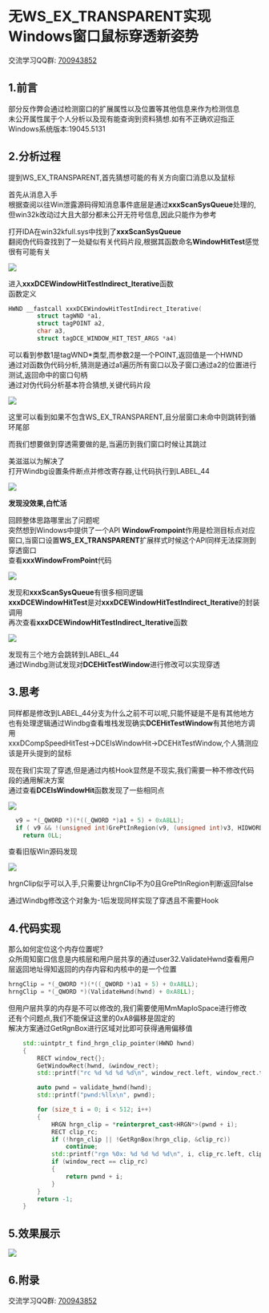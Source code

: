 # 无WS_EX_TRANSPARENT实现Windows窗口鼠标穿透新姿势
交流学习QQ群: [700943852](https://qm.qq.com/q/ap8NyO37Ne)

## 1.前言
部分反作弊会通过检测窗口的扩展属性以及位置等其他信息来作为检测信息  
未公开属性属于个人分析以及现有能查询到资料猜想.如有不正确欢迎指正  
Windows系统版本:19045.5131
## 2.分析过程
提到WS_EX_TRANSPARENT,首先猜想可能的有关方向窗口消息以及鼠标

首先从消息入手  
根据查阅以往Win泄露源码得知消息事件底层是通过**xxxScanSysQueue**处理的,但win32k改动过大且大部分都未公开无符号信息,因此只能作为参考

打开IDA在win32kfull.sys中找到了**xxxScanSysQueue**  
翻阅伪代码查找到了一处疑似有关代码片段,根据其函数命名**WindowHitTest**感觉很有可能有关

 ![](images/1.webp)

进入**xxxDCEWindowHitTestIndirect_Iterative**函数  
函数定义
```cpp
HWND __fastcall xxxDCEWindowHitTestIndirect_Iterative(
        struct tagWND *a1,
        struct tagPOINT a2,
        char a3,
        struct tagDCE_WINDOW_HIT_TEST_ARGS *a4)
```
可以看到参数1是tagWND*类型,而参数2是一个POINT,返回值是一个HWND  
通过对函数伪代码分析,猜测是通过a1遍历所有窗口以及子窗口通过a2的位置进行测试,返回命中的窗口句柄  
通过对伪代码分析基本符合猜想,关键代码片段

 ![](images/2.webp)

这里可以看到如果不包含WS_EX_TRANSPARENT,且分层窗口未命中则跳转到循环尾部

而我们想要做到穿透需要做的是,当遍历到我们窗口时候让其跳过

美滋滋以为解决了  
打开Windbg设置条件断点并修改寄存器,让代码执行到LABEL_44

 ![](images/3.webp)

**发现没效果,白忙活**

回顾整体思路哪里出了问题呢  
突然想到Windows中提供了一个API **WindowFrompoint**作用是检测目标点对应窗口,当窗口设置**WS_EX_TRANSPARENT**扩展样式时候这个API同样无法探测到穿透窗口  
查看**xxxWindowFromPoint**代码

![](images/4.webp)

发现和**xxxScanSysQueue**有很多相同逻辑  
**xxxDCEWindowHitTest**是对**xxxDCEWindowHitTestIndirect_Iterative**的封装调用  
再次查看**xxxDCEWindowHitTestIndirect_Iterative**函数  

 ![](images/5.webp)

发现有三个地方会跳转到LABEL_44  
通过Windbg测试发现对**DCEHitTestWindow**进行修改可以实现穿透
## 3.思考
同样都是修改到LABEL_44分支为什么之前不可以呢,只能怀疑是不是有其他地方也有处理逻辑通过Windbg查看堆栈发现确实**DCEHitTestWindow**有其他地方调用  
xxxDCompSpeedHitTest->DCEIsWindowHit->DCEHitTestWindow,个人猜测应该是开头提到的鼠标

现在我们实现了穿透,但是通过内核Hook显然是不现实,我们需要一种不修改代码段的通用解决方案  
通过查看**DCEIsWindowHit**函数发现了一些相同点  

 ![](images/6.webp)

```cpp
  v9 = *(_QWORD *)(*((_QWORD *)a1 + 5) + 0xA8LL);
  if ( v9 && !(unsigned int)GrePtInRegion(v9, (unsigned int)v3, HIDWORD(v12)) )
    return 0LL;
```
查看旧版Win源码发现

 ![](images/7.webp)

hrgnClip似乎可以入手,只需要让hrgnClip不为0且GrePtInRegion判断返回false

通过Windbg修改这个对象为-1后发现同样实现了穿透且不需要Hook

## 4.代码实现
那么如何定位这个内存位置呢?  
众所周知窗口信息是内核层和用户层共享的通过user32.ValidateHwnd查看用户层返回地址得知返回的内存内容和内核中的是一个位置
```cpp
hrngClip = *(_QWORD *)(*((_QWORD *)a1 + 5) + 0xA8LL);
hrngClip = *(_QWORD *)(ValidateHwnd(hwnd) + 0xA8LL);
```
但用户层共享的内存是不可以修改的,我们需要使用MmMapIoSpace进行修改  
还有个问题点,我们不能保证这里的0xA8偏移是固定的  
解决方案通过GetRgnBox进行区域对比即可获得通用偏移值
```cpp
	std::uintptr_t find_hrgn_clip_pointer(HWND hwnd)
	{
		RECT window_rect{};
		GetWindowRect(hwnd, &window_rect);
		std::printf("rc %d %d %d %d\n", window_rect.left, window_rect.top, window_rect.right, window_rect.bottom);

		auto pwnd = validate_hwnd(hwnd);
		std::printf("pwnd:%llx\n", pwnd);

		for (size_t i = 0; i < 512; i++)
		{
			HRGN hrgn_clip = *reinterpret_cast<HRGN*>(pwnd + i);
			RECT clip_rc;
			if (!hrgn_clip || !GetRgnBox(hrgn_clip, &clip_rc))
				continue;
			std::printf("rgn %0x: %d %d %d %d\n", i, clip_rc.left, clip_rc.top, clip_rc.right, clip_rc.bottom);
			if (window_rect == clip_rc)
			{
				return pwnd + i;
			}
		}
		return -1;
	}
```
## 5.效果展示
 ![](images/8.gif)
## 6.附录
交流学习QQ群: [700943852](https://qm.qq.com/q/ap8NyO37Ne)
